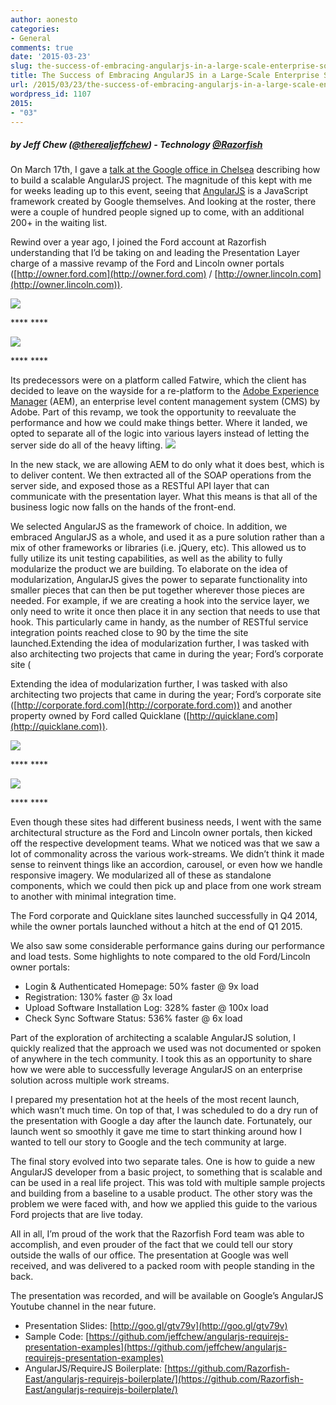 ```yaml
---
author: aonesto
categories:
- General
comments: true
date: '2015-03-23'
slug: the-success-of-embracing-angularjs-in-a-large-scale-enterprise-solution
title: The Success of Embracing AngularJS in a Large-Scale Enterprise Solution
url: /2015/03/23/the-success-of-embracing-angularjs-in-a-large-scale-enterprise-solution
wordpress_id: 1107
2015:
- "03"
---
```



##### by Jeff Chew ([@therealjeffchew](http://www.twitter.com/therealjeffchew)) - Technology [@Razorfish](http://www.twitter.com/razorfish)




On March 17th, I gave a [talk at the Google office in Chelsea](http://www.meetup.com/AngularJS-NYC/events/221056642/) describing how to build a scalable AngularJS project. The magnitude of this kept with me for weeks leading up to this event, seeing that [AngularJS](https://angularjs.org/) is a JavaScript framework created by Google themselves. And looking at the roster, there were a couple of hundred people signed up to come, with an additional 200+ in the waiting list.




Rewind over a year ago, I joined the Ford account at Razorfish understanding that I’d be taking on and leading the Presentation Layer charge of a massive revamp of the Ford and Lincoln owner portals ([http://owner.ford.com](http://owner.ford.com) / [http://owner.lincoln.com](http://owner.lincoln.com)).




![](https://lh3.googleusercontent.com/m0Z0EiN76UcZL9N8SWm9wYbxPIgLWyTPJr3PayNCdNhg3I3D8aLea80MjD0Lpu9z2IIPOq-G5wNioogNJJeemspa6TJncMRocKwuXcbvBCW2ZIq1JvhUWHrbMyooTSsZj8XJses)


**** ****


![](https://lh3.googleusercontent.com/I_amTDvgDbkU9evnuvqm74GGOpYvwYyhpxP6YIBuKq267-IKK5k3objLqUc2RXsIjwf-LlMsUNLobINg8iVTFqPpFpOdYFdl8Nxj0RzJisUa6KPie2hPW-AgqrzNoQqe-E4Kz9c)


**** ****


Its predecessors were on a platform called Fatwire, which the client has decided to leave on the wayside for a re-platform to the [Adobe Experience Manager](http://www.adobe.com/marketing-cloud/enterprise-content-management.html) (AEM), an enterprise level content management system (CMS) by Adobe. Part of this revamp, we took the opportunity to reevaluate the performance and how we could make things better. Where it landed, we opted to separate all of the logic into various layers instead of letting the server side do all of the heavy lifting. [![](https://lh5.googleusercontent.com/H8XOdJfQqsDxyYlAZCXcQLbCDMydV4CIKmEIiXpX7L_Hefhs_RxIFFM6F7h-4UTi9wpVF0Y2y5mAsvtQKVhovNH4iFa6VSCzpYh_e6mLNQKoCoJEsIXlu0vlpKra5eM0DvjVF1c)](https://www.lucidchart.com/documents/edit/99c32ac9-4a90-4bcb-996f-b33e1f8b03f2/0?callback=close&v=546&s=612)




In the new stack, we are allowing AEM to do only what it does best, which is to deliver content. We then extracted all of the SOAP operations from the server side, and exposed those as a RESTful API layer that can communicate with the presentation layer. What this means is that all of the business logic now falls on the hands of the front-end.




We selected AngularJS as the framework of choice. In addition, we embraced AngularJS as a whole, and used it as a pure solution rather than a mix of other frameworks or libraries (i.e. jQuery, etc). This allowed us to fully utilize its unit testing capabilities, as well as the ability to fully modularize the product we are building. To elaborate on the idea of modularization, AngularJS gives the power to separate functionality into smaller pieces that can then be put together wherever those pieces are needed. For example, if we are creating a hook into the service layer, we only need to write it once then place it in any section that needs to use that hook. This particularly came in handy, as the number of RESTful service integration points reached close to 90 by the time the site launched.Extending the idea of modularization further, I was tasked with also architecting two projects that came in during the year; Ford’s corporate site (




Extending the idea of modularization further, I was tasked with also architecting two projects that came in during the year; Ford’s corporate site ([http://corporate.ford.com](http://corporate.ford.com)) and another property owned by Ford called Quicklane ([http://quicklane.com](http://quicklane.com)).




![](https://lh5.googleusercontent.com/GbD5x_NYXzVMlwqXLMPhcco-WQf4omZgbC39aOhsIm4w2agGVBA09L-c_hO4rp68wd2f-4MiWxFCNMjkd3wI1igWdn_MRu4pJ3_K2ELVeDCeRTDjsfG5XgGsgksXOCIky1fdD-U)


**** ****


![](https://lh5.googleusercontent.com/yV0SBellsuofkcai2qcIM6ttKcqEes-VApEdcy1VuxohC6pRqO2jbXtJVXp51-qZhR3UedMMU0-NqukYGuWD-4o9eQDPSBDQUf-L8wp_W5fX9BAnXlo2Gf4C2PwtCH8C2ZVgATk)


**** ****


Even though these sites had different business needs, I went with the same architectural structure as the Ford and Lincoln owner portals, then kicked off the respective development teams. What we noticed was that we saw a lot of commonality across the various work-streams. We didn’t think it made sense to reinvent things like an accordion, carousel, or even how we handle responsive imagery. We modularized all of these as standalone components, which we could then pick up and place from one work stream to another with minimal integration time.




The Ford corporate and Quicklane sites launched successfully in Q4 2014, while the owner portals launched without a hitch at the end of Q1 2015.




We also saw some considerable performance gains during our performance and load tests. Some highlights to note compared to the old Ford/Lincoln owner portals:

  * Login & Authenticated Homepage: 50% faster @ 9x load
  * Registration: 130% faster @ 3x load
  * Upload Software Installation Log: 328% faster @ 100x load
  * Check Sync Software Status: 536% faster @ 6x load







Part of the exploration of architecting a scalable AngularJS solution, I quickly realized that the approach we used was not documented or spoken of anywhere in the tech community. I took this as an opportunity to share how we were able to successfully leverage AngularJS on an enterprise solution across multiple work streams.




I prepared my presentation hot at the heels of the most recent launch, which wasn’t much time. On top of that, I was scheduled to do a dry run of the presentation with Google a day after the launch date. Fortunately, our launch went so smoothly it gave me time to start thinking around how I wanted to tell our story to Google and the tech community at large.




The final story evolved into two separate tales. One is how to guide a new AngularJS developer from a basic project, to something that is scalable and can be used in a real life project. This was told with multiple sample projects and building from a baseline to a usable product. The other story was the problem we were faced with, and how we applied this guide to the various Ford projects that are live today.




All in all, I’m proud of the work that the Razorfish Ford team was able to accomplish, and even prouder of the fact that we could tell our story outside the walls of our office. The presentation at Google was well received, and was delivered to a packed room with people standing in the back.




The presentation was recorded, and will be available on Google’s AngularJS Youtube channel in the near future.






	
  * Presentation Slides: [http://goo.gl/gtv79v](http://goo.gl/gtv79v)
  * Sample Code: [https://github.com/jeffchew/angularjs-requirejs-presentation-examples](https://github.com/jeffchew/angularjs-requirejs-presentation-examples)
  * AngularJS/RequireJS Boilerplate: [https://github.com/Razorfish-East/angularjs-requirejs-boilerplate/](https://github.com/Razorfish-East/angularjs-requirejs-boilerplate/)




